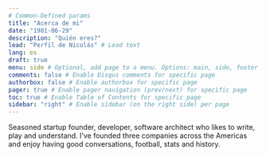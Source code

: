 ```yaml
---
# Common-Defined params
title: "Acerca de mi"
date: "1981-06-29"
description: "Quién eres?"
lead: "Perfil de Nicolás" # Lead text
lang: es
draft: true
menu: side # Optional, add page to a menu. Options: main, side, footer
comments: false # Enable Disqus comments for specific page
authorbox: false # Enable authorbox for specific page
pager: true # Enable pager navigation (prev/next) for specific page
toc: true # Enable Table of Contents for specific page
sidebar: "right" # Enable sidebar (on the right side) per page
---
```


Seasoned startup founder, developer, software architect who likes to write, play and understand. I’ve founded three companies across the Americas and enjoy having good conversations, football, stats and history. 

<!--more-->

